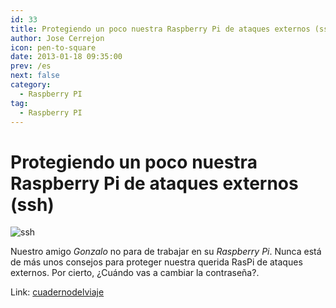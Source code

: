 ```yaml
---
id: 33
title: Protegiendo un poco nuestra Raspberry Pi de ataques externos (ssh) 
author: Jose Cerrejon
icon: pen-to-square
date: 2013-01-18 09:35:00
prev: /es
next: false
category:
  - Raspberry PI
tag:
  - Raspberry PI
---
```


# Protegiendo un poco nuestra Raspberry Pi de ataques externos (ssh) 

![ssh](/images/ssh-tunnel.jpg)

Nuestro amigo *Gonzalo* no para de trabajar en su *Raspberry Pi*. Nunca está de más unos consejos para proteger nuestra querida RasPi de ataques externos. Por cierto, ¿Cuándo vas a cambiar la contraseña?.

Link: [cuadernodelviaje](http://cuadernodelviaje.blogspot.com.es/2013/01/protegiendo-un-poco-nuestra-raspberry.html)